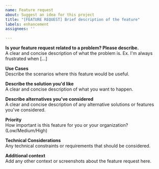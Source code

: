 ```yaml
---
name: Feature request
about: Suggest an idea for this project
title: "[FEATURE REQUEST] Brief description of the feature"
labels: enhancement
assignees: ''

---
```


**Is your feature request related to a problem? Please describe.**  
A clear and concise description of what the problem is. Ex. I'm always frustrated when [...]

**Use Cases**  
Describe the scenarios where this feature would be useful.

**Describe the solution you'd like**  
A clear and concise description of what you want to happen.

**Describe alternatives you've considered**  
A clear and concise description of any alternative solutions or features you've considered.

**Priority**  
How important is this feature for you or your organization? (Low/Medium/High)

**Technical Considerations**  
Any technical constraints or requirements that should be considered.

**Additional context**  
Add any other context or screenshots about the feature request here.
